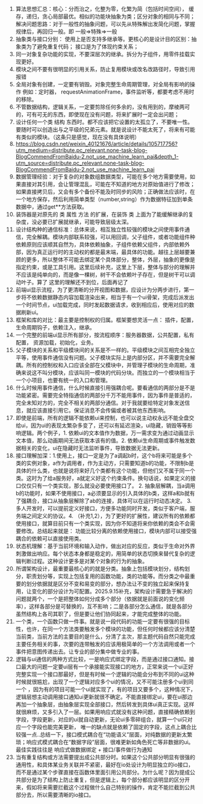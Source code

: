 1. 算法思想汇总：核心：分而治之，化整为零，化繁为简（包括时间空间），  缓存，递归，贪心局部最优。相似的功能块抽象为类；区分对象的相同与不同；
  解决问题思路：对于一般性的抽象问题，可以先从特殊解出发简化问题，掌握规律后，再回归一般。即 一般=>特殊=>一般
2. 抽象类与接口分别： 使用上是否支持多继承等。更核心的是设计目的区别：抽象类为了避免重复代码； 接口是为了体现约束关系；
3. 同一对象复杂功能的实现，不要深层次的继承。拆分为子组件，用零件挂载实现更好。
4. 模块之间不要有很明显的引用关系，防止复用模块或改名改路径时，导致引用报错
5. 全局对象有创建，一定要有销毁。对象完整生命周期管理，对全局有影响的操作 例如：定时器， requestAnimationFrame，事件监听等，都要考虑不用时的移除。
6. 不管数据结构，逻辑关系，一定要剪除任何多余的，没有用到的，摩棱两可的，可有可无的东西，即使现在没有问题，将来扩展时一定会出问题；
7. 设计任何一个类 结构 东西时。都不应该把它设置的太孤立了，不要唯一性。要随时可以创造出与之平级的兄弟元素。就是说设计不能太死了，将来有可能有类似的模块。（这条只是感觉，现在没有具体说明）
8. https://blog.csdn.net/weixin_40121676/article/details/105717756?utm_medium=distribute.pc_relevant.none-task-blog-BlogCommendFromBaidu-2.not_use_machine_learn_pai&depth_1-utm_source=distribute.pc_relevant.none-task-blog-BlogCommendFromBaidu-2.not_use_machine_learn_pai
9. 数据管理经验：对于复杂的对象数组数据类型，可能在多个地方需要使用，如果直接对其引用，会让管理混乱，可能在不知道的地方对原始值进行了修改；如果直接拷贝后，又会有多个备份不能及时同步的风险；正确做法应该时，在一个地方保存，然后利用简单类型（number,string）作为数据特征加到单条数据中，通过get**方法获取。
10. 装饰器是对原先的 类 属性 方法 的扩展，在装饰 类 上面为了能缓解继承的复杂度，没必要已扩展就继承，可能导致层级太深。
11. 设计结构种的通信标准：总体来说，相互独立性较强的模块之间使用事件通信，完全解耦。模块内部联系较强，可以用回调，父子组件，或者功能组件种依赖原则应该顺其自然为，具体依赖抽象，子组件依赖父组件，内部依赖外部，因为真正运行时的主动权的都是最末端，最具体的功能。越往上层越要兼顾的更多，所以整体不可能去绑定某个具体部分，整体，外层，抽象的更像是指定约束，或是工具引用。这里后续补充，这里上下层，整体与部分的理解并不应该是纯单向的，而是像一棵树，树干不会依赖叶子存在，但是树干可以调动叶子。算了 这里的理解还不到位，后面再记了
12. 前端ui显示流程，为了更清晰的分开视图和数据，应设计为分两步进行，第一步将不依赖数据静态内容加载渲染出来，相当于有一个ui骨架，完成后派发出一个时间节点，ui加载完成，同时发起数据请求，收到相应后，使用对应的数据刷新ui。
13. 框架和库的对比：最主要是控制权的归属。框架要想灵活一点： 插件，配置，生命周期钩子，依赖注入，继承。
14. 一个完整的前端ui显示所有部分，按流程顺序：服务器数据，公共配置，私有配置， 资源加载，初始化，业务。
15. 父子模块的关系和平级模块间的关系是不一样的。平级模块之间互相完全独立平等，使用事件通信没有问题。父子模块实际上是内部分区，并不需要完全解耦。所有的控制权和入口应该全部在父模块中，并管理子模块的生命周期，准确来说这不叫分模块，应该叫同一模块的代码分块。而独立的一个模块相当于一个小项目，也要有统一的入口和管理。
16. 什么时候用事件通信，什么时候直接引用强耦合呢。要看通信的两部分是不是功能紧密。需要完全特指通信的两部分千万不能用事件，因为事件是普适的，完全未知对方的，完全不相关的两部分通信。对于我就要给特定对象发送信息，就应该直接引用它。保证消息不会传偏或者被其他东西影响。
17. 即使是前端，所有的逻辑不能依赖ui来控制，也可以说主动权永远不能全盘交给ui，因为ui的表现太繁杂多变了，还可以有延迟渲染，ui隐藏，销毁等等影响逻辑。两个例子，1. 依赖ui的文本值作为数据，万一需求变为通过动画显示文本值，那么动画期间无法获取本该有的值。2. 依赖ui生命周期或事件触发数据相关的变化，ui在隐藏时无法监听事件，导致数据无法更新。
18. 接口理解加深：1.使用上，接口一定是为了a调起b时，这个b将来可能是多个类的实例对象，a作为调用者，作为主动方，只需要知道b的功能，不限制b是具体的什么类，也就是说将来好几个类都有这个功能，但他们又不属于同一个类。这时为了给a服务好，a就定义好这个约束条件。换句话说，如果定义的接口仅仅只有一个类实现，那么就没必要使用接口了。 2. 抽象层解耦，当a调用b的功能时，如果不使用接口，a必须要显示的引入具体的b类，这样a和b就有了强耦合，接口从抽象层解除了ab的连接，具体可以在运行时动态决定。 3. 多人开发时，可以提前定义好接口，方便多功能同时开发，类似于客户端，服务端之间定义的协议。4. （补充1,2），为了更好的扩展性，建议所有的依赖都使用接口，就算目前只有一个类实现，因为你不知道将来你依赖的类会不会需要修改。总结起来就是： 功能比较分离的依赖使用接口，模块内部可以接受强耦合的依赖可以直接使用类。
19. 状态机理解：基于当前环境和输入动作，做出对应的反应，类似于生命对外界刺激做出响应。每个状态本身都是稳定的，用简单的状态切换来替代复杂的逻辑判断过程。这种设计更多是对某个对象的行为的抽象。
20. 所谓架构设计，最重要最核心的的就是分类。抽象上包括模块划分，结构划分，职责划分等，实现上包括复用的函数功能，类的功能等。而分类之中最重要的划分依据就是区分不变和易变的部分，想办法让不变的独立起来保持复用，让变化的部分设计为可配置。2025.9.15补充，架构设计需要急于解决的问题就两个，一个是把整体如何分成多个部分（依据就是前面说的变化频率），这样各部分是可替换的，互不影响；二是各部分怎么通信，就是各部分虽然结构上各司其职了，但是要让他们协同起来，才能完成整体的功能。
21. 一个类，一个函数只做一件事。就是说一段代码的功能一定要有很强的目标性，也许，在同一个方法类要触发多个模块的功能，但任何时候都应该分清楚当前类，当前方法的主要目的是什么，分清了主次，那主题代码自然只能完成主要任务相关的事，次要的连带触发的应该用极简单的一个方法调用或者一个事件把意图传递出去。让专业的部分集中做专业的事。
22. 逻辑与ui通信的两种方式比较，一是响应式绑定字段，而是通过接口通知。接口最大的问题一定要ui层有一个承接能实现接口的地方，正常来说一个ui正好完整实现一个接口那最好，但是有时候一个逻辑的功能会分布到不同的ui这种时候就很尴尬，出现了一个逻辑对应多个ui的情况，又不可能注册多个ui到同一个 ，因为有的项目可能一个ui就实现了，有的项目又要多个，这种情况下，逻辑层想主动调用接口通知ui更新就很不确定。不能直接绑定ui，要在ui那边再加一个抽象层，由抽象层实现全部接口，然后转发到具体ui真正实现。这样就很麻烦，又多引入了一层。如果用响应式就没有这种问题，直接精确依赖到字段，字段更新，对应的ui就自动更新，无论ui多零碎组合，就算一个ui只对应一个字段也能完美更新， 唯一的缺点就是依赖了固定的字段，这点上耦合比较强一点..总结一下，接口模式耦合在“功能语义”层面，对纯数据的更新太繁琐；响应式模式耦合在“数据字段”层面，很难更新如角色死亡等非数据的ui。最佳实践往往是 响应式做数据绑定 + 接口/事件做行为通知
23. 当有重复结构或方法需要提出成公共部分时。如果这个公共部分明显有很强的通用性，和具体某业务关联并不紧密，最好在io处设计为明显独立的io接口，而不是通过某个步骤直接在函数体里面引用公共部分。为什么呢？因为提成公共部分是为了结构上防止重复，但是逻辑上，每个部分都应该明显的区分开来，假如将来需要拦截这个过程做什么自己特别的操作，肯定不能拦截到公共部分去，所以需要清晰的io接口。

